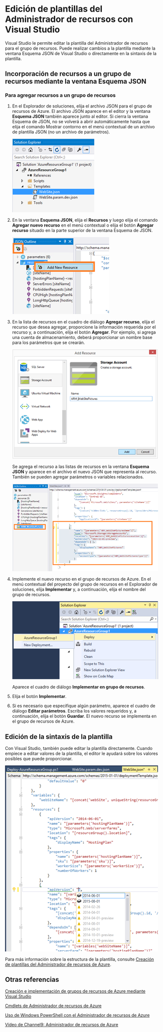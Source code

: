 <properties 
   pageTitle="Edición de una plantilla del Administrador de recursos con Visual Studio | Microsoft Azure"
   description="Aprenda a agregar recursos a una plantilla del Administrador de recursos de Azure mediante Visual Studio."
   services="visual-studio-online"
   documentationCenter="na"
   authors="TomArcher"
   manager="douge"
   editor="" />
<tags 
   ms.service="multiple"
   ms.devlang="dotnet"
   ms.topic="article"
   ms.tgt_pltfrm="na"
   ms.workload="multiple"
   ms.date="11/13/2015"
   ms.author="tarcher" />

# Edición de plantillas del Administrador de recursos con Visual Studio

Visual Studio le permite editar la plantilla del Administrador de recursos para el grupo de recursos. Puede realizar cambios a la plantilla mediante la ventana Esquema JSON de Visual Studio o directamente en la sintaxis de la plantilla.

## Incorporación de recursos a un grupo de recursos mediante la ventana Esquema JSON

### Para agregar recursos a un grupo de recursos

1. En el Explorador de soluciones, elija el archivo JSON para el grupo de recursos de Azure. El archivo JSON aparece en el editor y la ventana **Esquema JSON** también aparece junto al editor. Si cierra la ventana Esquema de JSON, no se volverá a abrir automáticamente hasta que elija el comando Mostrar contorno en el menú contextual de un archivo de plantilla JSON (no un archivo de parámetros).

    ![Archivo JSON para un grupo de recursos de Azure](./media/vs-azure-tools-resource-group-adding-resources/arm-json-file.png)

1. En la ventana **Esquema JSON**, elija el **Recursos** y luego elija el comando **Agregar nuevo recurso** en el menú contextual o elija el botón **Agregar recurso** situado en la parte superior de la ventana Esquema de JSON.

    ![Incorporación de un nuevo recurso a un grupo de recursos](./media/vs-azure-tools-resource-group-adding-resources/arm-add-resource.png)

1. En la lista de recursos en el cuadro de diálogo **Agregar recurso**, elija el recurso que desea agregar, proporcione la información requerida por el recurso y, a continuación, elija el botón **Agregar**. Por ejemplo, si agrega una cuenta de almacenamiento, deberá proporcionar un nombre base para los parámetros que se crearán.
 
    ![Cuadro de diálogo Agregar recurso](./media/vs-azure-tools-resource-group-adding-resources/arm-add-resource-dialog.png)

    Se agrega el recurso a las listas de recursos en la ventana **Esquema JSON** y aparece en el archivo el nuevo JSON que representa al recurso. También se pueden agregar parámetros o variables relacionados.


    ![Recurso agregado al archivo JSON](./media/vs-azure-tools-resource-group-adding-resources/arm-add-resource-json.png)

1. Implemente el nuevo recurso en el grupo de recursos de Azure. En el menú contextual del proyecto del grupo de recursos en el Explorador de soluciones, elija **Implementar** y, a continuación, elija el nombre del grupo de recursos.

    ![Grupo de recursos de Azure implementado](./media/vs-azure-tools-resource-group-adding-resources/deploy-arm-resource-group.png)

    Aparece el cuadro de diálogo **Implementar en grupo de recursos**.


1. Elija el botón **Implementar**.

1. Si es necesario que especifique algún parámetro, aparece el cuadro de diálogo **Editar parámetros**. Escriba los valores requeridos y, a continuación, elija el botón **Guardar**. El nuevo recurso se implementa en el grupo de recursos de Azure.

## Edición de la sintaxis de la plantilla

Con Visual Studio, también puede editar la plantilla directamente. Cuando empiece a editar valores de la plantilla, el editor le ayudará sobre los valores posibles que puede proporcionar.

![Editar plantilla](./media/vs-azure-tools-resource-group-adding-resources/arm-edit-template.png)

Para más información sobre la estructura de la plantilla, consulte [Creación de plantillas del Administrador de recursos de Azure](resource-group-authoring-templates.md).

## Otras referencias

[Creación e implementación de grupos de recursos de Azure mediante Visual Studio](vs-azure-tools-resource-groups-deployment-project-create-deploy.md)

[Cmdlets de Administrador de recursos de Azure](https://msdn.microsoft.com/library/azure/dn757692.aspx)

[Uso de Windows PowerShell con el Administrador de recursos de Azure](../powershell-azure-resource-manager/)

[Vídeo de Channel9: Administrador de recursos de Azure](http://channel9.msdn.com/Events/TechEd/NorthAmerica/2014/DEV-B224#fbid=)

<!---HONumber=AcomDC_1217_2015-->